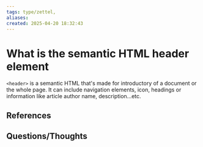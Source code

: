 ```yaml
---
tags: type/zettel, 
aliases: 
created: 2025-04-20 18:32:43
---
```

# What is the semantic HTML header element

`<header>` is a semantic HTML that's made for introductory of a document or the whole page. It can include navigation elements, icon, headings or information like article author name, description...etc.

## References

## Questions/Thoughts